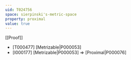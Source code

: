 ```yaml
---
uid: T024756
space: sierpinski's-metric-space
property: proximal
value: true
---
```

[[Proof]]

* [T000477] [Metrizable|P000053]
* [I000177] [Metrizable|P000053] => [Proximal|P000076]

